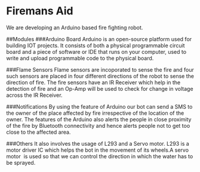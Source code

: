 # Firemans Aid

We are developing an Arduino based fire fighting robot.

##Modules
###Arduino Board
Arduino is an open-source platform used for building IOT projects. It consists of both a physical programmable circuit board and a piece of software or IDE that runs on your computer, used to write and upload programmable code to the physical board.

###Flame Sensors
Flame sensors are incoporated to sense the fire and four such sensors are placed in four different directions of the robot to sense the direction of fire. The fire sensors have an IR Receiver which help in the detection of  fire and an Op-Amp will be used to check for change in voltage across the IR Receiver.

###Notifications
By using the feature of Arduino our bot can send a SMS to the owner of the place affected by fire irrespective of the location of the owner. The features of the Arduino also alerts the people in close proximity of the fire by Bluetooth connectivity and hence alerts people  not to get too close to the affected area.

###Others
It also involves the usage of  L293 and a Servo motor. L293 is a motor driver IC which helps the bot in the movement of its wheels.A servo motor  is used so that we can control the direction in which the water has to be sprayed.
